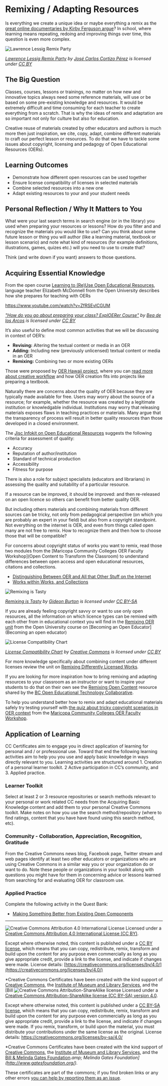 # Remixing / Adapting Resources

Is everything we create a unique idea or maybe everything a remix as the [great online documentaries by Kirby Ferguson argue](http://everythingisaremix.info/watch-the-series/)? In school, where learning means repeating, redoing and improving things over time, this question is even more complex. 

![Lawrence Lessig Remix Party](https://github.com/creativecommons/cc-cert-edu/blob/master/images/teachers/remix-party.jpg "Lawrence Lessig Remix Party")

*[Lawrence Lessig Remix Party](https://flickr.com/photos/josek/2985192607 "Lawrence Lessig Remix Party") by [José Carlos Cortizo Pérez](https://flickr.com/people/josek) is licensed under [CC BY](https://creativecommons.org/licenses/by/2.0/)*

## The Big Question

Classes, courses, lessons or trainings, no matter on how new and innovative topics always need some reference materials, will use or be based on some pre-existing knowledge and resources. It would be extremely difficult and time consuming for each teacher to create everything from a scratch. That is why the ideas of remix and adaptation are so important not only for culture but also for education.

Creative reuse of materials created by other educators and authors is much more then just inspiration, we cite, copy, adapt, combine different materials to craft our perfect lesson or resources. To do that we have to tackle some issues about copyright, licensing and pedagogy of Open Educational Resources (OERs).

## Learning Outcomes

* Demonstrate how different open resources can be used together
* Ensure license compatibility of licenses in selected materials
* Combine selected resources into a new one
* Adapt existing resources to your and your student needs


## Personal Reflection / Why It Matters to You  
  
What were your last search terms in search engine (or in the library) you used when preparing your resources or lessons? How do you filter and and recognize the materials you would like to use? Can you think about some future lesson or thing you will author (like a learning material, textbook or lesson scenario) and note what kind of resources (for example definitions, illustrations, games, quizes etc.) will you need to use to create that?

Think (and write down if you want) answers to those questions. 



## Acquiring Essential Knowledge 

From the open course [Learning to (Re)Use Open Educational Resources](http://www.exploerercourse.org/), language teacher Elizabeth McDonnell from the Open University describes how she prepares for teaching with OERs

https://www.youtube.com/watch?v=ZfRSEvlCGUM

*["How do you go about preparing your class? ExplOERer Course"](https://www.youtube.com/watch?v=ZfRSEvlCGUM) by [Bea de los Arcos](https://www.youtube.com/channel/UCGk2P9Eg7bfBkA9xyO6Z-sA) is licensed under [CC BY](https://creativecommons.org/licenses/by/3.0)*


It’s also useful to define most common activities that we will be discussing in context of OER’s:

* **Revising:** Altering the textual content or media in an OER 
* **Adding:** Including new (previously unlicensed) textual content or media in an OER
* **Remixing:** Combining two or more existing OERs

Those were proposed by [OER Hawaii project](https://oer.hawaii.edu/), where you can [read more about creative workflow](https://oer.hawaii.edu/tag/remixing/) and how OER creation fits into projects like preparing a textbook.  

Naturally there are concerns about the quality of OER because they are typically made available for free. Users may worry about the source of a resource; for example, whether the resource was created by a legitimate institution or knowledgable individual. Institutions may worry that releasing materials exposes flaws in teaching practices or materials. Many argue that the transparency of process will result in better quality resources than those developed in a closed environment.

The [Jisc Infokit on Open Educational Resources](https://www.jisc.ac.uk/guides/open-educational-resources/quality-considerations) suggests the following criteria for assessment of quality:

* Accuracy
* Reputation of author/institution
* Standard of technical production
* Accessibility
* Fitness for purpose

There is also a role for subject specialists (educators and librarians) in assessing the quality and suitability of a particular resource.

If a resource can be improved, it should be improved: and then re-released on an open licence so others can benefit from better quality OER.

But including others materials and combining materials from different sources can be tricky, not only from pedagogical perspective (on which you are probably an expert in your field) but also from a copyright standpoint. Not everything on the internet is OER, and even from things called open many are not free to remix. How to recognize them and then how to choose those that will be compatible? 

For concerns about copyright status of works you want to remix, read those two modules from the [Maricopa Community Colleges OER Faculty Workshop](Open Content to Transform the Classroom) to understand differences between open access and open educational resources, citations and collections.

* [Distinguishing Between OER and All that Other Stuff on the Internet](https://maricopa.instructure.com/courses/805732/pages/distinguishing-between-oer-and-all-that-other-stuff-on-the-internet?module_item_id=5096076)
* [Works within Works, and Collections](https://maricopa.instructure.com/courses/805732/pages/works-within-works-and-collections?module_item_id=5220365)

![Remixing is Tasty](https://github.com/creativecommons/cc-cert-edu/blob/master/images/teachers/remixing-tasty.jpg "Remixing is Tasty")

*[Remixing is Tasty](https://flickr.com/photos/wakingtiger/3156791341 "Remixing is Tasty") by [Gideon Burton](https://flickr.com/people/wakingtiger) is licensed under [CC BY-SA](https://creativecommons.org/licenses/by-sa/2.0/)*
 
If you are already feeling copyright savvy or want to use only open resources, all the information on which licence types can be remixed with each other from in educational context you will find in the [Remixing OER unit](http://www.open.edu/openlearnworks/mod/oucontent/view.php?id=82520&section=2 ) from the Open University course on [Becoming an Open Educator](Becoming an open educator)

![License Compatibility Chart](https://github.com/creativecommons/cc-cert-core/blob/master/images/licenses/license-compatibility-chart.jpg "License Compatibility Chart")

*[License Compatibility Chart](https://wiki.creativecommons.org/wiki/Wiki/cc_license_compatibility) by [Creative Commons](https://creativecommons.org/) is licensed under [CC BY](https://creativecommons.org/licenses/by/4.0/)*

For more knowledge specifically about combining content under different licenses review the unit on [Remixing Differently Licensed Works](../licenses/remixed.md).

If you are looking for more inspiration how to bring remixing and adapting resources to your classroom as an instructor or want to inspire your students to do that on their own see the [Remixing Open Content](http://bcopened.org/resources/mashing-oer/) resource shared  by the [BC Open Educational Technology Collaborative](http://bcopened.org/).


To help you understand better how to remix and adapt educational materials safely try testing yourself with [the quiz about tricky copyright scenarios in OER context](https://maricopa.instructure.com/courses/805732/quizzes/821784?module_item_id=5179463) from the [Maricopa Community Colleges OER Faculty Workshop](https://maricopa.instructure.com/courses/805732/).

## Application of Learning

CC Certificates aim to engage you in direct application of learning for personal and / or professional use. Toward that end the following learning activities aim to help you you use and apply basic knowledge in ways directly relevant to you. Learning activities are structured around 1. Creation of a personal learner toolkit. 2 Active participation in CC’s community, and 3. Applied practice.


### Learner Toolkit

Select at least 2 or 3 resource repositories or search methods relevant to your personal or work related CC needs from the Acquiring Basic Knowledge content and add them to your personal Creative Commons toolkit. Make notes on how you use the search method/repository (where to find ratings, content that you have have found using this search method, etc).


### Community - Collaboration, Appreciation, Recognition, Gratitude

From the Creative Commons news blog, Facebook page, Twitter stream and web pages identify at least two other educators or organizations who are using Creative Commons in a similar way you or your organization do or want to do. Note these people or organizations in your toolkit along with questions you might have for them in concerning advice or lessons learned from searching for and evaluating OER for classroom use. 

### Applied Practice

Complete the following activity in the Quest Bank:

* [Making Something Better from Existing Open Components](https://quests.creativecommons.org/assignments/making-something-better)

----

![Creative Commons Attribution 4.0 International License](https://github.com/creativecommons/cc-cert-core/blob/master/images/cc-by-88x31.png "CC BY")
Licensed under a [Creative Commons Attribution 4.0 International License (CC BY)](https://creativecommons.org/licenses/by/4.0/).

Except where otherwise noted, this content is published under a [CC BY license](https://creativecommons.org/licenses/by/4.0/), which means that you can copy, redistribute, remix, transform and build upon the content for any purpose even commercially as long as you give appropriate credit, provide a link to the license, and indicate if changes were made. License details: [https://creativecommons.org/licenses/by/4.0/](https://creativecommons.org/licenses/by/4.0/)

*Creative Commons Certificates have been created with the kind support of [Creative Commons](http://creativecommons.org/), the [Institute of Museum and Library Services](https://www.imls.gov/), and the [Bill ![Creative Commons Attribution-ShareAlike license](https://github.com/creativecommons/cc-cert-edu/blob/master/images/cc-by-sa-88x31.png "CC BY-SA")
Licensed under a [Creative Commons Attribution-ShareAlike license (CC BY-SA) version 4.0](https://creativecommons.org/licenses/by-sa/4.0/).

Except where otherwise noted, this content is published under a [CC BY-SA license](https://creativecommons.org/licenses/by-sa/4.0/), which means that you can copy, redistribute, remix, transform and build upon the content for any purpose even commercially as long as you give appropriate credit, provide a link to the license, and indicate if changes were made. If you remix, transform, or build upon the material, you must distribute your contributions under the same license as the original.
License details: https://creativecommons.org/licenses/by-sa/4.0/

*Creative Commons Certificates have been created with the kind support of [Creative Commons](http://creativecommons.org/), the [Institute of Museum and Library Services](https://www.imls.gov/), and the [Bill &amp; Melinda Gates Foundation](http://www.gatesfoundation.org/).*amp; Melinda Gates Foundation](http://www.gatesfoundation.org/).*

These certificates are part of the commons; if you find broken links or any other errors  [you can help by reporting them as an issue](https://github.com/creativecommons/cc-cert-edu/issues).


